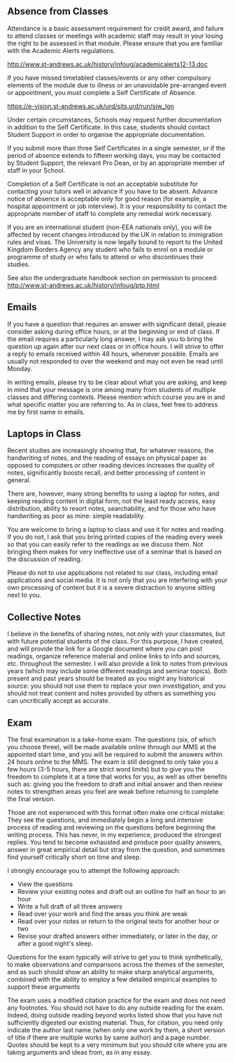 ## Absence from Classes

Attendance is a basic assessment requirement for credit award, and failure to attend classes or meetings with academic staff may result in your losing the right to be assessed in that module. Please ensure that you are familiar with the Academic Alerts regulations.

http://www.st-andrews.ac.uk/history/infoug/academicalerts12-13.doc

If you have missed timetabled classes/events or any other compulsory elements of the module due to illness or an unavoidable pre-arranged event or appointment, you must complete a Self Certificate of Absence.

https://e-vision.st-andrews.ac.uk/urd/sits.urd/run/siw_lgn

Under certain circumstances, Schools may request further documentation in addition to the Self Certificate.  In this case, students should contact Student Support in order to organise the appropriate documentation.

If you submit more than three Self Certificates in a single semester, or if the period of absence extends to fifteen working days, you may be contacted by Student Support, the relevant Pro Dean, or by an appropriate member of staff in your School.

Completion of a Self Certificate is not an acceptable substitute for contacting your tutors well in advance if you have to be absent. Advance notice of absence is acceptable only for good reason (for example, a hospital appointment or job interview).   It is your responsibility to contact the appropriate member of staff to complete any remedial work necessary.

If you are an international student (non-EEA nationals only), you will be affected by recent changes introduced by the UK in relation to immigration rules and visas.  The University is now legally bound to report to the United Kingdom Borders Agency any student who fails to enrol on a module or programme of study or who fails to attend or who discontinues their studies.

See also the undergraduate handbook section on permission to proceed:  
http://www.st-andrews.ac.uk/history/infoug/ptp.html

## Emails

If you have a question that requires an answer with significant detail, please consider asking during office hours, or at the beginning or end of class. If the email requires a particularly long answer, I may ask you to bring the question up again after our next class or in office hours. I will strive to offer a reply to emails received within 48 hours, whenever possible. Emails are usually not responded to over the weekend and may not even be read until Monday.

In writing emails, please try to be clear about what you are asking, and keep in mind that your message is one among many from students of multiple classes and differing contexts. Please mention which course you are in and what specific matter you are referring to. As in class, feel free to address me by first name in emails.

## Laptops in Class

Recent studies are increasingly showing that, for whatever reasons, the handwriting of notes, and the reading of essays on physical paper as opposed to computers or other reading devices increases the quality of notes, significantly boosts recall, and better processing of content in general.

There are, however, many strong benefits to using a laptop for notes, and keeping reading content in digital form, not the least ready access, easy distribution, ability to resort notes, searchability, and for those who have handwriting as poor as mine: simple readability. 

You are welcome to bring a laptop to class and use it for notes and reading. If you do not, I ask that you bring printed copies of the reading every week so that you can easily refer to the readings as we discuss them. Not bringing them makes for very ineffective use of a seminar that is based on the discussion of reading. 

Please do not to use applications not related to our class, including email applications and social media. It is not only that you are interfering with your own processing of content but it is a severe distraction to anyone sitting next to you.

## Collective Notes

I believe in the benefits of sharing notes, not only with your classmates, but with future potential students of the class. For this purpose, I have created, and will provide the link for a Google document where you can post readings, organize reference material and online links to info and sources, etc. throughout the semester. I will also provide a link to notes from previous years (which may include some different readings and seminar topics). Both present and past years should be treated as you might any historical source: you should not use them to replace your own investigation, and you should not treat content and notes provided by others as something you can uncritically accept as accurate. 

## Exam

The final examination is a take-home exam. The questions (six, of which you choose three), will be made available online through our MMS at the appointed start time, and you will be required to submit the answers within 24 hours online to the MMS. The exam is still designed to only take you a few hours (3-5 hours, there are strict word limits) but to give you the freedom to complete it at a time that works for you, as well as other benefits such as: giving you the freedom to draft and initial answer and then review notes to strengthen areas you feel are weak before returning to complete the final version.

Those are not experienced with this format often make one critical mistake: They see the questions, and immediately begin a long and intensive process of reading and reviewing on the questions before beginning the writing process. This has never, in my experience, produced the strongest replies. You tend to become exhausted and produce poor quality answers, answer in great empirical detail but stray from the question, and sometimes find yourself critically short on time and sleep.

I strongly encourage you to attempt the following approach: 

* View the questions
* Review your existing notes and draft out an outline for half an hour to an hour
* Write a full draft of all three answers
* Read over your work and find the areas you think are weak
* Read over your notes or return to the original texts for another hour or two
* Revise your drafted answers either immediately, or later in the day, or after a good night's sleep.

Questions for the exam typically will strive to get you to think synthetically, to make observations and comparisons across the themes of the semester, and as such should show an ability to make sharp analytical arguments, combined with the ability to employ a few detailed empirical examples to support these arguments

The exam uses a modified citation practice for the exam and does not need any footnotes. You should not have to do any outside reading for the exam. Indeed, doing outside reading beyond works listed show that you have not sufficiently digested our existing material. Thus, for citation, you need only indicate the author last name (when only one work by them, a short version of title if there are multiple works by same author) and a page number. Quotes should be kept to a very minimum but you should cite where you are taking arguments and ideas from, as in any essay.
